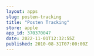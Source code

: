 ```yaml
---
layout: apps
slug: posten-tracking
title: "Posten Tracking"
store: apple
app_id: 370370047
date: 2022-11-01T12:32:55Z
published: 2010-08-31T07:00:00Z
---
```


